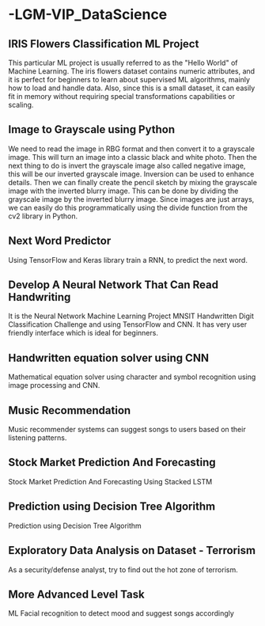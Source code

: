 # -LGM-VIP_DataScience
## IRIS Flowers Classification ML Project
This particular ML project is usually referred to as the "Hello World" of Machine Learning. The iris flowers dataset contains numeric attributes, and it is perfect for beginners to learn about supervised ML algorithms, mainly how to load and handle data. Also, since this is a small dataset, it can easily fit in memory without requiring special transformations capabilities or scaling.

## Image to Grayscale using Python
We need to read the image in RBG format and then convert it to a grayscale image. This will turn an image into a classic black and white photo. Then the next thing to do is invert the grayscale image also called negative image, this will be our inverted grayscale image. Inversion can be used to enhance details. Then we can finally create the pencil sketch by mixing the grayscale image with the inverted blurry image. This can be done by dividing the grayscale image by the inverted blurry image. Since images are just arrays, we can easily do this programmatically using the divide function from the cv2 library in Python.

## Next Word Predictor
Using TensorFlow and Keras library train a RNN, to predict the next word.

## Develop A Neural Network That Can Read Handwriting
It is the Neural Network Machine Learning Project MNSIT Handwritten Digit Classification Challenge and using TensorFlow and CNN. It has very user friendly interface which is ideal for beginners.

## Handwritten equation solver using CNN
Mathematical equation solver using character and symbol recognition using image processing and CNN.

## Music Recommendation
Music recommender systems can suggest songs to users based on their listening patterns.

## Stock Market Prediction And Forecasting
Stock Market Prediction And Forecasting Using Stacked LSTM

## Prediction using Decision Tree Algorithm
Prediction using Decision Tree Algorithm

## Exploratory Data Analysis on Dataset - Terrorism
As a security/defense analyst, try to find out the hot zone of terrorism.

## More Advanced Level Task
ML Facial recognition to detect mood and suggest songs accordingly
